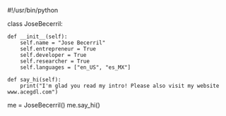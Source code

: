 #!/usr/bin/python

class JoseBecerril:

    def __init__(self):
        self.name = "Jose Becerril"
        self.entrepreneur = True
        self.developer = True
        self.researcher = True
        self.languages = ["en_US", "es_MX"]

    def say_hi(self):
        print("I'm glad you read my intro! Please also visit my website www.acegdl.com")


me = JoseBecerril()
me.say_hi()

